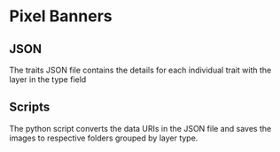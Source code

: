 # Pixel Banners

## JSON

The traits JSON file contains the details for each individual trait with the layer in the type field

## Scripts

The python script converts the data URIs in the JSON file and saves the images to respective folders grouped by layer type.
